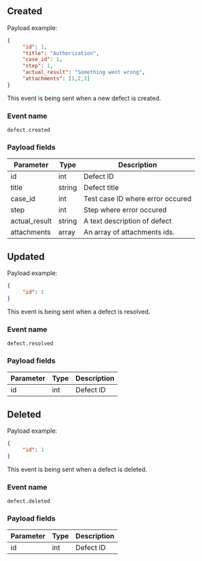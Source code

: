## Created

Payload example:

```json
{
     "id": 1,
     "title": "Authorization",
     "case_id": 1,
     "step": 1,
     "actual_result": "Something went wrong",
     "attachments": [1,2,3]
}
```

This event is being sent when a new defect is created.

### Event name

`defect.created`

### Payload fields

Parameter | Type | Description
--------- | ----------- | -----------
id | int | Defect ID
title | string | Defect title
case_id | int | Test case ID where error occured
step | int | Step where error occured
actual_result | string | A text description of defect
attachments | array | An array of attachments ids.

## Updated

Payload example:

```json
{
     "id": 1
}
```

This event is being sent when a defect is resolved.

### Event name

`defect.resolved`

### Payload fields

Parameter | Type | Description
--------- | ----------- | -----------
id | int | Defect ID

## Deleted

Payload example:

```json
{
     "id": 1
}
```

This event is being sent when a defect is deleted.

### Event name

`defect.deleted`

### Payload fields

Parameter | Type | Description
--------- | ----------- | -----------
id | int | Defect ID
